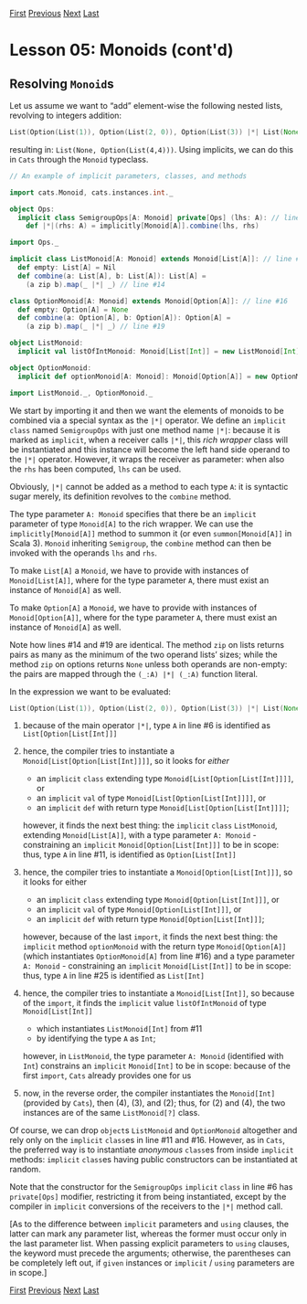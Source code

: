 [First](https://github.com/sjbiaga/kittens/blob/main/monoid-1-option/README.md) [Previous](https://github.com/sjbiaga/kittens/blob/main/monoid-3-string/README.md) [Next](https://github.com/sjbiaga/kittens/blob/main/expr-08-monoidK/README.md) [Last](https://github.com/sjbiaga/kittens/blob/main/expr-08-monoidK/README.md)

Lesson 05: Monoids (cont'd)
===========================

Resolving `Monoid`s
-------------------

Let us assume we want to “add” element-wise the following nested lists, revolving to integers addition:

```Scala
List(Option(List(1)), Option(List(2, 0)), Option(List(3)) |*| List(None, Option(List(0, 2)))
```

resulting in: `List(None, Option(List(4,4)))`. Using implicits, we can do this in `Cats` through the `Monoid` typeclass.

```Scala
// An example of implicit parameters, classes, and methods

import cats.Monoid, cats.instances.int._

object Ops:
  implicit class SemigroupOps[A: Monoid] private[Ops] (lhs: A): // line #6
    def |*|(rhs: A) = implicitly[Monoid[A]].combine(lhs, rhs)

import Ops._

implicit class ListMonoid[A: Monoid] extends Monoid[List[A]]: // line #11
  def empty: List[A] = Nil
  def combine(a: List[A], b: List[A]): List[A] =
    (a zip b).map(_ |*| _) // line #14

class OptionMonoid[A: Monoid] extends Monoid[Option[A]]: // line #16
  def empty: Option[A] = None
  def combine(a: Option[A], b: Option[A]): Option[A] =
    (a zip b).map(_ |*| _) // line #19

object ListMonoid:
  implicit val listOfIntMonoid: Monoid[List[Int]] = new ListMonoid[Int]

object OptionMonoid:
  implicit def optionMonoid[A: Monoid]: Monoid[Option[A]] = new OptionMonoid[A] // line #25

import ListMonoid._, OptionMonoid._
```

We start by importing it and then we want the elements of monoids to be combined via a special syntax as the `|*|`
operator. We define an `implicit` `class` named `SemigroupOps` with just one method name `|*|`: because it is marked as
`implicit`, when a receiver calls `|*|`, this _rich wrapper_ class will be instantiated and this instance will become the
left hand side operand to the `|*|` operator. However, it wraps the receiver as parameter: when also the `rhs` has been
computed, `lhs` can be used.

Obviously, `|*|` cannot be added as a method to each type `A`: it is syntactic sugar merely, its definition revolves to the
`combine` method.

The type parameter `A: Monoid` specifies that there be an `implicit` parameter of type `Monoid[A]` to the rich wrapper. We
can use the `implicitly[Monoid[A]]` method to summon it (or even `summon[Monoid[A]]` in Scala 3). `Monoid` inheriting
`Semigroup`, the `combine` method can then be invoked with the operands `lhs` and `rhs`.

To make `List[A]` a `Monoid`, we have to provide with instances of `Monoid[List[A]]`, where for the type parameter `A`, there
must exist an instance of `Monoid[A]` as well.

To make `Option[A]` a `Monoid`, we have to provide with instances of `Monoid[Option[A]]`, where for the type parameter `A`,
there must exist an instance of `Monoid[A]` as well.

Note how lines #14 and #19 are identical. The method `zip` on lists returns pairs as many as the minimum of the two operand
lists’ sizes; while the method `zip` on options returns `None` unless both operands are non-empty: the pairs are mapped
through the `(_:A) |*| (_:A)` function literal.

In the expression we want to be evaluated:

```Scala
List(Option(List(1)), Option(List(2, 0)), Option(List(3)) |*| List(None, Option(List(0, 2)))
```

1. because of the main operator `|*|`, type `A` in line #6 is identified as `List[Option[List[Int]]]`

1. hence, the compiler tries to instantiate a `Monoid[List[Option[List[Int]]]]`, so it looks for _either_

   - an `implicit` `class` extending type `Monoid[List[Option[List[Int]]]]`, or
   - an `implicit` `val` of type `Monoid[List[Option[List[Int]]]]`, or
   - an `implicit` `def` with return type `Monoid[List[Option[List[Int]]]]`;

   however, it finds the next best thing: the `implicit` `class` `ListMonoid`, extending `Monoid[List[A]]`, with a type
   parameter `A: Monoid` - constraining an `implicit` `Monoid[Option[List[Int]]]` to be in scope: thus, type `A` in line #11,
   is identified as `Option[List[Int]]`

1. hence, the compiler tries to instantiate a `Monoid[Option[List[Int]]]`, so it looks for either

   - an `implicit` `class` extending type `Monoid[Option[List[Int]]]`, or
   - an `implicit` `val` of type `Monoid[Option[List[Int]]]`, or
   - an `implicit` `def` with return type `Monoid[Option[List[Int]]]`;

   however, because of the last `import`, it finds the next best thing: the `implicit` method `optionMonoid` with the return
   type `Monoid[Option[A]]` (which instantiates `OptionMonoid[A]` from line #16) and a type parameter `A: Monoid` - constraining an `implicit` `Monoid[List[Int]]` to be in scope: thus, type `A` in line #25 is identified as `List[Int]`

1. hence, the compiler tries to instantiate a `Monoid[List[Int]]`, so because of the `import`, it finds the `implicit` value
   `listOfIntMonoid` of type `Monoid[List[Int]]`

   - which instantiates `ListMonoid[Int]` from #11
   - by identifying the type `A` as `Int`;

   however, in `ListMonoid`, the type parameter `A: Monoid` (identified with `Int`) constrains an `implicit` `Monoid[Int]` to
   be in scope: because of the first `import`, `Cats` already provides one for us

1. now, in the reverse order, the compiler instantiates the `Monoid[Int]` (provided by `Cats`), then (4), (3), and (2); thus,
   for (2) and (4), the two instances are of the same `ListMonoid[?]` class.

Of course, we can drop `object`s `ListMonoid` and `OptionMonoid` altogether and rely only on the `implicit` `class`es in
line #11 and #16. However, as in `Cats`, the preferred way is to instantiate _anonymous_ `class`es from inside `implicit`
methods: `implicit` `class`es having public constructors can be instantiated at random.

Note that the constructor for the `SemigroupOps` `implicit` `class` in line #6 has `private[Ops]` modifier, restricting it
from being instantiated, except by the compiler in `implicit` conversions of the receivers to the `|*|` method call.

[As to the difference between `implicit` parameters and `using` clauses, the latter can mark any parameter list, whereas the
former must occur only in the last parameter list. When passing explicit parameters to `using` clauses, the keyword must
precede the arguments; otherwise, the parentheses can be completely left out, if `given` instances or `implicit` / `using`
parameters are in scope.]

[First](https://github.com/sjbiaga/kittens/blob/main/monoid-1-option/README.md) [Previous](https://github.com/sjbiaga/kittens/blob/main/monoid-3-string/README.md) [Next](https://github.com/sjbiaga/kittens/blob/main/expr-08-monoidK/README.md) [Last](https://github.com/sjbiaga/kittens/blob/main/expr-08-monoidK/README.md)
